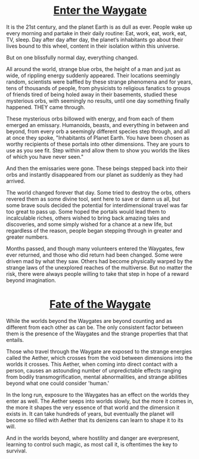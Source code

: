 <div style="text-align: center;"><ins><h1>Enter the Waygate</h1></ins></div>
It is the 21st century, and the planet Earth is as dull as ever. People wake up every morning and partake in their daily routine: Eat, work, eat, work, eat, TV, sleep. Day after day after day, the planet’s inhabitants go about their lives bound to this wheel, content in their isolation within this universe.

But on one blissfully normal day, everything changed.

All around the world, strange blue orbs, the height of a man and just as wide, of rippling energy suddenly appeared. Their locations seemingly random, scientists were baffled by these strange phenomena and for years, tens of thousands of people, from physicists to religious fanatics to groups of friends tired of being holed away in their basements, studied these mysterious orbs, with seemingly no results, until one day something finally happened. THEY came through.

These mysterious orbs billowed with energy, and from each of them emerged an emissary. Humanoids, beasts, and everything in between and beyond, from every orb a seemingly different species step through, and all at once they spoke, "Inhabitants of Planet Earth. You have been chosen as worthy recipients of these portals into other dimensions. They are yours to use as you see fit. Step within and allow them to show you worlds the likes of which you have never seen."

And then the emissaries were gone. These beings stepped back into their orbs and instantly disappeared from our planet as suddenly as they had arrived.

The world changed forever that day. Some tried to destroy the orbs, others revered them as some divine tool, sent here to save or damn us all, but some brave souls decided the potential for interdimensional travel was far too great to pass up. Some hoped the portals would lead them to incalculable riches, others wished to bring back amazing tales and discoveries, and some simply wished for a chance at a new life, but regardless of the reason, people began stepping through in greater and greater numbers.

Months passed, and though many volunteers entered the Waygates, few ever returned, and those who did return had been changed. Some were driven mad by what they saw. Others had become physically warped by the strange laws of the unexplored reaches of the multiverse. But no matter the risk, there were always people willing to take that step in hope of a reward beyond imagination.

<div style="text-align: center;"><ins><h1>Fate of the Waygate</h1></ins></div>

While the worlds beyond the Waygates are beyond counting and as different from each other as can be. The only consistent factor between them is the presence of the Waygates and the strange properties that that entails.

Those who travel through the Waygate are exposed to the strange energies called the Aether, which crosses from the void between dimensions into the worlds it crosses. This Aether, when coming into direct contact with a person, causes an astounding number of unpredictable effects ranging from bodily transmogrification, mental abnormalities, and strange abilities beyond what one could consider 'human.'

In the long run, exposure to the Waygates has an effect on the worlds they enter as well. The Aether seeps into worlds slowly, but the more it comes in, the more it shapes the very essence of that world and the dimension it exists in. It can take hundreds of years, but eventually the planet will become so filled with Aether that its denizens can learn to shape it to its will.

And in the worlds beyond, where hostility and danger are everpresent, learning to control such magic, as most call it, is oftentimes the key to survival.
